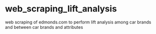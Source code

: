 # web_scraping_lift_analysis
web scraping of edmonds.com to perform lift analysis among car brands and between car brands and attributes

